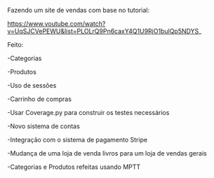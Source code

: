 Fazendo um site de vendas com base no tutorial:

https://www.youtube.com/watch?v=UqSJCVePEWU&list=PLOLrQ9Pn6caxY4Q1U9RjO1bulQp5NDYS_

Feito:

-Categorias

-Produtos

-Uso de sessões

-Carrinho de compras

-Usar Coverage.py para construir os testes necessários 

-Novo sistema de contas

-Integração com o sistema de pagamento Stripe

-Mudança de uma loja de venda livros para um loja de vendas gerais

-Categorias e Produtos refeitas usando MPTT

